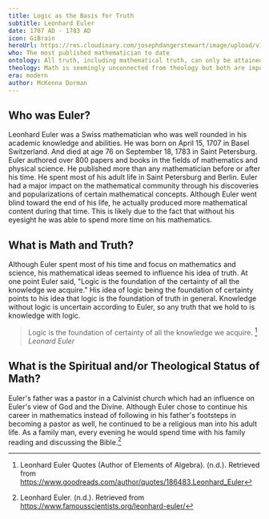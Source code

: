 ```yaml
---
title: Logic as the Basis for Truth
subtitle: Leonhard Euler
date: 1707 AD - 1783 AD
icon: GiBrain
heroUrl: https://res.cloudinary.com/josephdangerstewart/image/upload/v1557335100/god-and-math/euler.jpg
who: The most published mathematician to date
ontology: All truth, including mathematical truth, can only be attained through logic
theology: Math is seemingly unconnected from theology but both are important
era: modern
author: McKenna Dorman
---
```


## Who was Euler?

Leonhard Euler was a Swiss mathematician who was well rounded in his academic knowledge and abilities. He was born on April 15, 1707 in Basel Switzerland. And died at age 76 on September 18, 1783 in Saint Petersburg. Euler authored over 800 papers and books in the fields of mathematics and physical science. He published more than any mathematician before or after his time. He spent most of his adult life in Saint Petersburg and Berlin. Euler had a major impact on the mathematical community through his discoveries and popularizations of certain mathematical concepts. Although Euler went blind toward the end of his life, he actually produced more mathematical content during that time. This is likely due to the fact that without his eyesight he was able to spend more time on his mathematics.

## What is Math and Truth?

Although Euler spent most of his time and focus on mathematics and science, his mathematical ideas seemed to influence his idea of truth. At one point Euler said, "Logic is the foundation of the certainty of all the knowledge we acquire." His idea of logic being the foundation of certainty points to his idea that logic is the foundation of truth in general. Knowledge without logic is uncertain according to Euler, so any truth that we hold to is knowledge with logic.

> Logic is the foundation of certainty of all the knowledge we acquire. [^1]
_Leonard Euler_

## What is the Spiritual and/or Theological Status of Math?

Euler's father was a pastor in a Calvinist church which had an influence on Euler's view of God and the Divine. Although Euler chose to continue his career in mathematics instead of following in his father's footsteps in becoming a pastor as well, he continued to be a religious man into his adult life. As a family man, every evening he would spend time with his family reading and discussing the Bible.[^2]

[^1]: Leonhard Euler Quotes (Author of Elements of Algebra). (n.d.). Retrieved from https://www.goodreads.com/author/quotes/186483.Leonhard_Euler
[^2]: Leonhard Euler. (n.d.). Retrieved from https://www.famousscientists.org/leonhard-euler/

